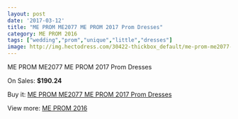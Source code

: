 ```yaml
---
layout: post
date: '2017-03-12'
title: "ME PROM ME2077 ME PROM 2017 Prom Dresses"
category: ME PROM 2016
tags: ["wedding","prom","unique","little","dresses"]
image: http://img.hectodress.com/30422-thickbox_default/me-prom-me2077-me-prom-2012-prom-dresses.jpg
---
```

ME PROM ME2077 ME PROM 2017 Prom Dresses

On Sales: **$190.24**
<a href="https://www.hectodress.com/me-prom-2013/14026-me-prom-me2077-me-prom-2012-prom-dresses.html"><amp-img layout="responsive" width="600" height="600" src="//img.hectodress.com/30422-thickbox_default/me-prom-me2077-me-prom-2012-prom-dresses.jpg" alt="ME PROM ME2077 ME PROM 2017 Prom Dresses 0" /></a>

Buy it: [ME PROM ME2077 ME PROM 2017 Prom Dresses](https://www.hectodress.com/me-prom-2013/14026-me-prom-me2077-me-prom-2012-prom-dresses.html "ME PROM ME2077 ME PROM 2017 Prom Dresses")

View more: [ME PROM 2016](https://www.hectodress.com/238-me-prom-2013 "ME PROM 2016")